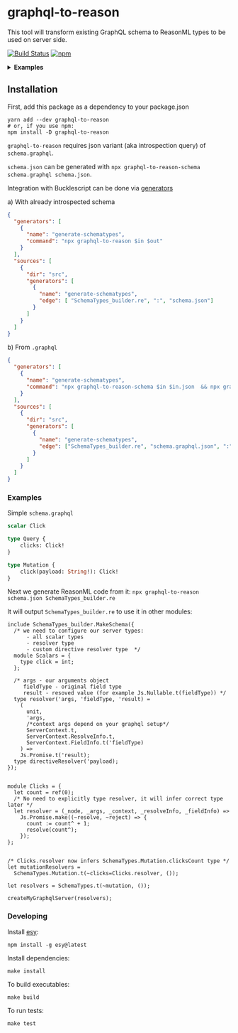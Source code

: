 # graphql-to-reason

This tool will transform existing GraphQL schema to ReasonML types to be used on server side.

[![Build Status](https://travis-ci.org/Coobaha/graphql-to-reason.svg?branch=master)](https://travis-ci.org/Coobaha/graphql-to-reason)
[![npm](https://img.shields.io/npm/v/graphql-to-reason.svg)](https://www.npmjs.com/package/graphql-to-reason)


<details>
  <summary>
    <b>Examples</b>
  </summary>
  <ul>
    <li><a href="/examples/basic">Basic example</a></li>
  </ul>
</details>

<p></p>

## Installation
First, add this package as a dependency to your package.json
```
yarn add --dev graphql-to-reason
# or, if you use npm:
npm install -D graphql-to-reason
```

`graphql-to-reason` requires json variant (aka introspection query) of `schema.graphql`.

`schema.json` can be generated with `npx graphql-to-reason-schema schema.graphql schema.json`.

Integration with Bucklescript can be done via [generators](https://bucklescript.github.io/docs/en/build-advanced#customize-rules-generators-support)

a) With already introspected schema
```json
{
  "generators": [
    {
      "name": "generate-schematypes",
      "command": "npx graphql-to-reason $in $out"
    }
  ],
  "sources": [
    {
      "dir": "src",
      "generators": [
        {
          "name": "generate-schematypes",
          "edge": [ "SchemaTypes_builder.re", ":", "schema.json"]
        }
      ]
    }
  ]
}
```

b) From `.graphql`

```json
{
  "generators": [
    {
      "name": "generate-schematypes",
      "command": "npx graphql-to-reason-schema $in $in.json  && npx graphql-to-reason $in.json $out"
    }
  ],
  "sources": [
    {
      "dir": "src",
      "generators": [
        {
          "name": "generate-schematypes",
          "edge": ["SchemaTypes_builder.re", "schema.graphql.json", ":", "schema.graphql"]
        }
      ]
    }
  ]
}
```

### Examples

Simple `schema.graphql`

```graphql
scalar Click

type Query {
    clicks: Click!
}

type Mutation {
    click(payload: String!): Click!
}
```

Next we generate ReasonML code from it:
`npx graphql-to-reason schema.json SchemaTypes_builder.re`

It will output `SchemaTypes_builder.re` to use it in other modules:
```reason
include SchemaTypes_builder.MakeSchema({
  /* we need to configure our server types:
      - all scalar types
      - resolver type
      - custom directive resolver type  */
  module Scalars = {
    type click = int;
  };

  /* args - our arguments object
     fieldType - original field type
     result - resoved value (for example Js.Nullable.t(fieldType)) */
  type resolver('args, 'fieldType, 'result) =
    (
      unit,
      'args,
      /*context args depend on your graphql setup*/
      ServerContext.t,
      ServerContext.ResolveInfo.t,
      ServerContext.FieldInfo.t('fieldType)
    ) =>
    Js.Promise.t('result);
  type directiveResolver('payload);
});


module Clicks = {
  let count = ref(0);
  /* No need to explicitly type resolver, it will infer correct type later */
  let resolver = (_node, _args, _context, _resolveInfo, _fieldInfo) =>
    Js.Promise.make((~resolve, ~reject) => {
      count := count^ + 1;
      resolve(count^);
    });
};


/* Clicks.resolver now infers SchemaTypes.Mutation.clicksCount type */
let mutationResolvers =
  SchemaTypes.Mutation.t(~clicks=Clicks.resolver, ());

let resolvers = SchemaTypes.t(~mutation, ());

createMyGraphqlServer(resolvers);
```


### Developing

Install [esy](https://github.com/esy/esy):

`npm install -g esy@latest`

Install dependencies:

`make install`

To build executables:

`make build`

To run tests:

`make test` 
